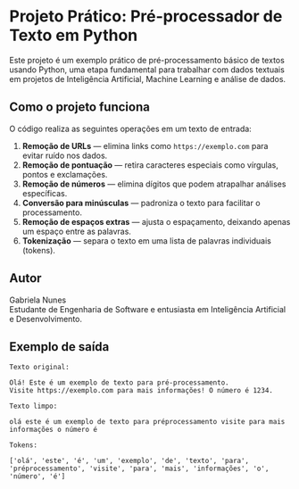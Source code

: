 # Projeto Prático: Pré-processador de Texto em Python

Este projeto é um exemplo prático de pré-processamento básico de textos usando Python, uma etapa fundamental para trabalhar com dados textuais em projetos de Inteligência Artificial, Machine Learning e análise de dados.

## Como o projeto funciona

O código realiza as seguintes operações em um texto de entrada:

1. **Remoção de URLs** — elimina links como `https://exemplo.com` para evitar ruído nos dados.  
2. **Remoção de pontuação** — retira caracteres especiais como vírgulas, pontos e exclamações.  
3. **Remoção de números** — elimina dígitos que podem atrapalhar análises específicas.  
4. **Conversão para minúsculas** — padroniza o texto para facilitar o processamento.  
5. **Remoção de espaços extras** — ajusta o espaçamento, deixando apenas um espaço entre as palavras.  
6. **Tokenização** — separa o texto em uma lista de palavras individuais (tokens).

## Autor

Gabriela Nunes  
Estudante de Engenharia de Software e entusiasta em Inteligência Artificial e Desenvolvimento.


## Exemplo de saída

```plaintext
Texto original:

Olá! Este é um exemplo de texto para pré-processamento. 
Visite https://exemplo.com para mais informações! O número é 1234.

Texto limpo:

olá este é um exemplo de texto para préprocessamento visite para mais informações o número é

Tokens:

['olá', 'este', 'é', 'um', 'exemplo', 'de', 'texto', 'para', 'préprocessamento', 'visite', 'para', 'mais', 'informações', 'o', 'número', 'é']
